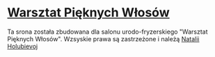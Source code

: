 # [Warsztat Pięknych Włosów](https://karaniewskiruslan.github.io/warsztat_pieknych_wlosow/)

Ta srona została zbudowana dla salonu urodo-fryzerskiego "Warsztat Pięknych Włosów". Wzsyskie prawa są zastrzeżone i należą [Natalii Holubievoj](https://www.instagram.com/natalia_hair.waw/)
